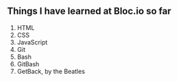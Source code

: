 ## Things I have learned at Bloc.io so far

1. HTML
2. CSS
3. JavaScript
4. Git
5. Bash
6. GitBash
7. GetBack, by the Beatles